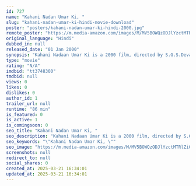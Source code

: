 ```yaml
---
id: 727
name: "Kahani Nadan Umar Ki, "
slug: "kahani-nadan-umar-ki-hindi-movie-download"
poster: "posters/kahani-nadan-umar-ki-hindi-2000.jpg"
remote_poster: "https://m.media-amazon.com/images/M/MV5BOWQzODJlYzctMTRlZi00NjBkLWJlMzItZmMzMGM2MDhjODZlXkEyXkFqcGdeQXVyNTM3MDMyMDQ@._V1_SX300.jpg"
original_language: "Hindi"
dubbed_in: null
released_date: "01 Jan 2000"
synopsis: "Kahani Nadaan Umar Ki is a 2000 film, directed by S.G.S.Devar and produced by Baldev. The film stars Kari Kalan, Ponam Balan,Surya Kant, Vichitra, Keertna and Savita in lead roles. The film had musical score by Mani Vannan."
type: "movie"
rating: "N/A"
imdbid: "tt3748300"
tmdbid: null
views: 0
likes: 0
dislikes: 0
author_id: 1
trailer_url: null
runtime: "86 min"
is_featured: 0
is_active: 1
is_comingsoon: 0
seo_title: "Kahani Nadan Umar Ki, "
seo_description: "Kahani Nadaan Umar Ki is a 2000 film, directed by S.G.S.Devar and produced by Baldev. The film stars Kari Kalan, Ponam Balan,Surya Kant, Vichitra, Keertna and Savita in lead roles. The film had musical score by Mani Vannan."
seo_keywords: "\"Kahani Nadan Umar Ki, \""
seo_image: "https://m.media-amazon.com/images/M/MV5BOWQzODJlYzctMTRlZi00NjBkLWJlMzItZmMzMGM2MDhjODZlXkEyXkFqcGdeQXVyNTM3MDMyMDQ@._V1_SX300.jpg"
screenshots: null
redirect_to: null
social_shares: 0
created_at: 2025-03-21 16:34:01
updated_at: 2025-03-21 16:34:01
---
```


